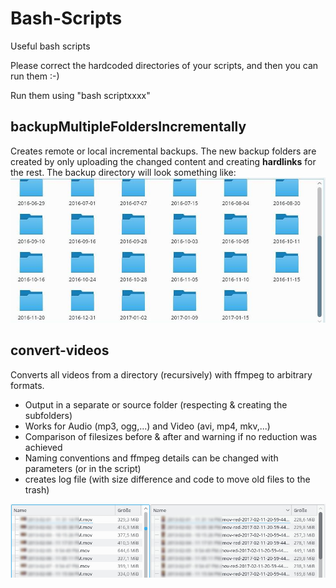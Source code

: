 # Bash-Scripts
Useful bash scripts

Please correct the hardcoded directories of your scripts, and then you can run them :-)

Run them using "bash scriptxxxx"


## backupMultipleFoldersIncrementally

Creates remote or local incremental backups. The new backup folders are created by only uploading the changed content and creating **hardlinks** for the rest. The backup directory will look something like:
![](screenshot.jpg)



## convert-videos

Converts all videos from a directory (recursively) with ffmpeg to arbitrary formats. 

* Output in a separate or source folder (respecting & creating the subfolders)
* Works for Audio (mp3, ogg,...) and Video (avi, mp4, mkv,...)
* Comparison of filesizes before & after and warning if no reduction was achieved
* Naming conventions and ffmpeg details can be changed with parameters (or in the script)
* creates log file (with size difference and code to move old files to the trash)

![](screenshot-convert.jpg)
